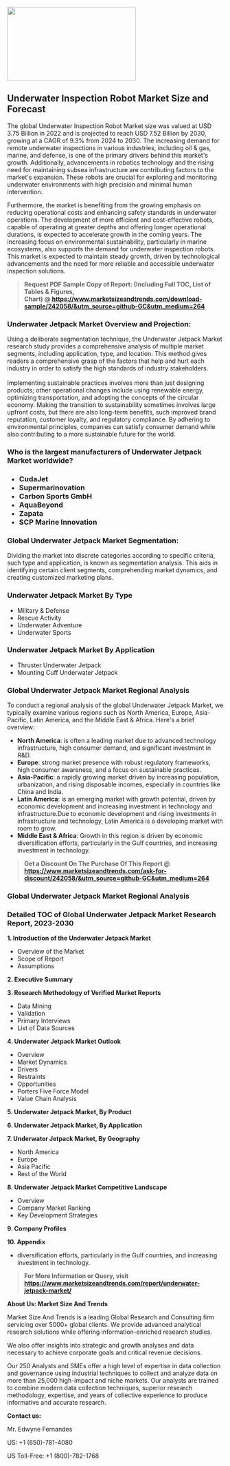 <p><img class="alignnone size-medium wp-image-20088" src="https://ffe5etoiles.com/wp-content/uploads/2024/12/MST1-300x171.png" alt="" width="300" height="171" /></p><h2>Underwater Inspection Robot Market Size and Forecast</h2><p>The global Underwater Inspection Robot Market size was valued at USD 3.75 Billion in 2022 and is projected to reach USD 7.52 Billion by 2030, growing at a CAGR of 9.3% from 2024 to 2030. The increasing demand for remote underwater inspections in various industries, including oil & gas, marine, and defense, is one of the primary drivers behind this market's growth. Additionally, advancements in robotics technology and the rising need for maintaining subsea infrastructure are contributing factors to the market's expansion. These robots are crucial for exploring and monitoring underwater environments with high precision and minimal human intervention.</p><p>Furthermore, the market is benefiting from the growing emphasis on reducing operational costs and enhancing safety standards in underwater operations. The development of more efficient and cost-effective robots, capable of operating at greater depths and offering longer operational durations, is expected to accelerate growth in the coming years. The increasing focus on environmental sustainability, particularly in marine ecosystems, also supports the demand for underwater inspection robots. This market is expected to maintain steady growth, driven by technological advancements and the need for more reliable and accessible underwater inspection solutions.</p></p><blockquote id="" class=""><strong>Request PDF Sample Copy of Report: (Including Full TOC, List of Tables &amp; Figures, Chart)&nbsp;@&nbsp;<strong><a href="https://www.marketsizeandtrends.com/download-sample/242058/&utm_source=github-GC&utm_medium=264" target="_blank">https://www.marketsizeandtrends.com/download-sample/242058/&utm_source=github-GC&utm_medium=264</a></strong></strong></blockquote><h3 id="" class="">Underwater Jetpack Market&nbsp;Overview and Projection:</h3><p id="" class="">Using a deliberate segmentation technique, the Underwater Jetpack Market research study provides a comprehensive analysis of multiple market segments, including application, type, and location. This method gives readers a comprehensive grasp of the factors that help and hurt each industry in order to satisfy the high standards of industry stakeholders. <br /> <br />Implementing sustainable practices involves more than just designing products; other operational changes include using renewable energy, optimizing transportation, and adopting the concepts of the circular economy. Making the transition to sustainability sometimes involves large upfront costs, but there are also long-term benefits, such improved brand reputation, customer loyalty, and regulatory compliance. By adhering to environmental principles, companies can satisfy consumer demand while also contributing to a more sustainable future for the world.</p><h3 id="" class="">Who is the largest manufacturers of&nbsp;Underwater Jetpack Market worldwide?</h3><h3 class=""><p><ul><li>CudaJet </li><li> Supermarinovation </li><li> Carbon Sports GmbH </li><li> AquaBeyond </li><li> Zapata </li><li> SCP Marine Innovation</li></ul></p></h3><h3 id="" class="">Global&nbsp;Underwater Jetpack Market Segmentation:</h3><p id="" class="">Dividing the market into discrete categories according to specific criteria, such type and application, is known as segmentation analysis. This aids in identifying certain client segments, comprehending market dynamics, and creating customized marketing plans.</p><h3 id="" class="">Underwater Jetpack Market&nbsp;By Type</h3><p><p><ul><li>Military & Defense</li><li> Rescue Activity</li><li> Underwater Adventure</li><li> Underwater Sports</p></li></ul></p></p><h3 id="" class="">Underwater Jetpack Market&nbsp;By Application</h3><p class=""><p><ul><li>Thruster Underwater Jetpack</li><li> Mounting Cuff Underwater Jetpack</li></ul></p></p><h3 id="" class="">Global Underwater Jetpack Market Regional Analysis</h3><p id="" class="">To conduct a regional analysis of the global Underwater Jetpack Market, we typically examine various regions such as North America, Europe, Asia-Pacific, Latin America, and the Middle East &amp; Africa. Here's a brief overview:</p><ul><li><strong>North America</strong>: is often a leading market due to advanced technology infrastructure, high consumer demand, and significant investment in R&amp;D.</li><li><strong>Europe</strong>: strong market presence with robust regulatory frameworks, high consumer awareness, and a focus on sustainable practices.</li><li><strong>Asia-Pacific</strong>: a rapidly growing market driven by increasing population, urbanization, and rising disposable incomes, especially in countries like China and India.</li><li><strong>Latin America</strong>: is an emerging market with growth potential, driven by economic development and increasing investment in technology and infrastructure.Due to economic development and rising investments in infrastructure and technology, Latin America is a developing market with room to grow.</li><li><strong>Middle East &amp; Africa</strong>: Growth in this region is driven by economic diversification efforts, particularly in the Gulf countries, and increasing investment in technology.</li></ul><blockquote id="" class=""><strong>Get a Discount On The Purchase Of This Report @ <strong><a href="https://www.marketsizeandtrends.com/ask-for-discount/242058/&utm_source=github-GC&utm_medium=264" target="_blank">https://www.marketsizeandtrends.com/ask-for-discount/242058/&utm_source=github-GC&utm_medium=264</a></strong></strong></blockquote><h3 id="" class="">Global Underwater Jetpack Market Regional Analysis</h3><h3 id="" class="">Detailed TOC of Global Underwater Jetpack Market Research Report, 2023-2030</h3><p id="" class=""><strong>1. Introduction of the Underwater Jetpack Market</strong></p><ul><li>Overview of the Market</li><li>Scope of Report</li><li>Assumptions</li></ul><p id="" class=""><strong>2. Executive Summary</strong></p><p id="" class=""><strong>3. Research Methodology of Verified Market Reports</strong></p><ul><li>Data Mining</li><li>Validation</li><li>Primary Interviews</li><li>List of Data Sources</li></ul><p id="" class=""><strong>4. Underwater Jetpack Market Outlook</strong></p><ul><li>Overview</li><li>Market Dynamics</li><li>Drivers</li><li>Restraints</li><li>Opportunities</li><li>Porters Five Force Model</li><li>Value Chain Analysis</li></ul><p id="" class=""><strong>5. Underwater Jetpack Market, By Product</strong></p><p id="" class=""><strong>6. Underwater Jetpack Market, By Application</strong></p><p id="" class=""><strong>7. Underwater Jetpack Market, By Geography</strong></p><ul><li>North America</li><li>Europe</li><li>Asia Pacific</li><li>Rest of the World</li></ul><p id="" class=""><strong>8. Underwater Jetpack Market Competitive Landscape</strong></p><ul><li>Overview</li><li>Company Market Ranking</li><li>Key Development Strategies</li></ul><p id="" class=""><strong>9. Company Profiles</strong></p><p id="" class=""><strong>10. Appendix</strong></p><ul><li>diversification efforts, particularly in the Gulf countries, and increasing investment in technology.</li></ul><blockquote id="" class=""><strong>For More Information or Query, visit <strong><strong><a href="https://www.marketsizeandtrends.com/report/underwater-jetpack-market/" target="_blank">https://www.marketsizeandtrends.com/report/underwater-jetpack-market/</a></strong></strong></strong></blockquote><p id="" class=""><strong>About Us: Market Size And Trends</strong></p><p id="" class="">Market Size And Trends is a leading Global Research and Consulting firm servicing over 5000+ global clients. We provide advanced analytical research solutions while offering information-enriched research studies.</p><p id="" class="">We also offer insights into strategic and growth analyses and data necessary to achieve corporate goals and critical revenue decisions.</p><p id="" class="">Our 250 Analysts and SMEs offer a high level of expertise in data collection and governance using industrial techniques to collect and analyze data on more than 25,000 high-impact and niche markets. Our analysts are trained to combine modern data collection techniques, superior research methodology, expertise, and years of collective experience to produce informative and accurate research.</p><p id="" class=""><strong>Contact us:</strong></p><p id="" class="">Mr. Edwyne Fernandes</p><p id="" class="">US: +1 (650)-781-4080</p><p id="" class="">US Toll-Free: +1 (800)-782-1768</p>
